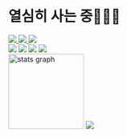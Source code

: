 <h1 align="left">열심히 사는 중🧑🏻‍💻</h1>

<div>
  <a href="https://github.com/junjuny0227">
    <img
      src="https://img.shields.io/badge/GitHub-181717.svg?style=for-the-badge&logo=GitHub&logoColor=white"
    />
  </a>
  <a href="https://velog.io/@junjuny0227">
    <img
      src="https://img.shields.io/badge/Velog-20C997.svg?style=for-the-badge&logo=Velog&logoColor=white"
    />
  </a>
  <a href="junjuny0227@gmail.com">
    <img
      src="https://img.shields.io/badge/Gmail-EA4335.svg?style=for-the-badge&logo=Gmail&logoColor=white"
    />
  </a>
</div>

<div>
  <img
    src="https://img.shields.io/badge/JavaScript-F7DF1E.svg?style=for-the-badge&logo=JavaScript&logoColor=black"
  />
  <img
    src="https://img.shields.io/badge/TypeScript-3178C6.svg?style=for-the-badge&logo=TypeScript&logoColor=white"
  />
  <img
    src="https://img.shields.io/badge/React-61DAFB.svg?style=for-the-badge&logo=React&logoColor=black"
  />
  <img
    src="https://img.shields.io/badge/Next.js-000000.svg?style=for-the-badge&logo=nextdotjs&logoColor=white"
  />
</div>

<div>
  <img
    src="https://github-readme-stats.vercel.app/api?username=junjuny0227&hide_title=true&hide_rank=false&show_icons=true&include_all_commits=true&count_private=true&disable_animations=false&theme=github_dark&locale=en&hide_border=false&order=1"
    height="150"
    alt="stats graph"
  />
  <img src="https://junjuny0227.github.io/programmers-badge-maker/result/badge.svg" />
</div>
